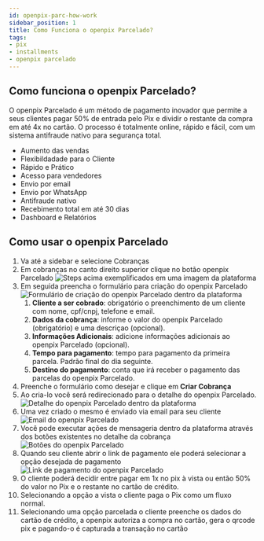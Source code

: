 ```yaml
---
id: openpix-parc-how-work
sidebar_position: 1
title: Como Funciona o openpix Parcelado?
tags:
- pix
- installments
- openpix parcelado
---
```


## Como funciona o openpix Parcelado?
O openpix Parcelado é um método de pagamento inovador que permite a seus clientes pagar 50% de entrada pelo Pix e dividir o restante da compra em até 4x no cartão. O processo é totalmente online, rápido e fácil, com um sistema antifraude nativo para segurança total.

- Aumento das vendas
- Flexibildadade para o Cliente
- Rápido e Prático
- Acesso para vendedores
- Envio por email
- Envio por WhatsApp
- Antifraude nativo
- Recebimento total em até 30 dias
- Dashboard e Relatórios

## Como usar o openpix Parcelado
1. Va até a sidebar e selecione Cobranças
2. Em cobranças no canto direito superior clique no botão openpix Parcelado
   ![Steps acima exemplificados em uma imagem da plataforma](./__assets__/openpix-parc-how-work-1.png)
3. Em seguida preencha o formulário para criação do openpix Parcelado
   ![Formulário de criação do openpix Parcelado dentro da plataforma](./__assets__/openpix-parc-how-work-2.png)
    1. **Cliente a ser cobrado**: obrigatório o preenchimento de um cliente com nome, cpf/cnpj, telefone e email.
    2. **Dados da cobrança**: informe o valor do openpix Parcelado (obrigatório) e uma descriçao (opcional).
    3. **Informações Adicionais**: adicione informações adicionais ao openpix Parcelado (opcional).
    4. **Tempo para pagamento**: tempo para pagamento da primeira parcela. Padrão final do dia seguinte.
    5. **Destino do pagamento**: conta que irá receber o pagamento das parcelas do openpix Parcelado.
4. Preenche o formulário como desejar e clique em **Criar Cobrança**
5. Ao cria-lo você será redirecionado para o detalhe do openpix Parcelado.
   ![Detalhe do openpix Parcelado dentro da plataforma](./__assets__/openpix-parc-how-work-3.png)
6. Uma vez criado o mesmo é enviado via email para seu cliente
   ![Email do openpix Parcelado](./__assets__/openpix-parc-how-work-4.png)
7. Você pode executar ações de mensageria dentro da plataforma através dos botões existentes no detalhe da cobrança
   ![Botões do openpix Parcelado](./__assets__/openpix-parc-how-work-5.png)
8. Quando seu cliente abrir o link de pagamento ele poderá selecionar a opção desejada de pagamento
   ![Link de pagamento do openpix Parcelado](./__assets__/openpix-parc-how-work-6.png)
9. O cliente poderá decidir entre pagar em 1x no pix à vista ou então 50% do valor no Pix e o restante no cartão de crédito.
10. Selecionando a opção a vista o cliente paga o Pix como um fluxo normal.
11. Selecionando uma opção parcelada o cliente preenche os dados do cartão de crédito, a openpix autoriza a compra no cartão, gera o qrcode pix e pagando-o é capturada a transação no cartão